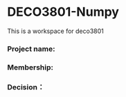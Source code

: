 # DECO3801-Numpy
This is a  workspace for deco3801

### Project name:


### Membership:



### Decision：
